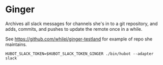 # Ginger

Archives all slack messages for channels she's in to a git repository, and
adds, commits, and pushes to update the remote once in a while.

See https://github.com/whilei/ginger-testland for example of repo she
maintains.

```
HUBOT_SLACK_TOKEN=$HUBOT_SLACK_TOKEN_GINGER ./bin/hubot --adapter slack
```
